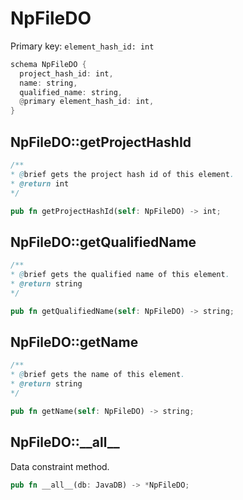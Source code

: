 # NpFileDO

Primary key: `element_hash_id: int`

```rust
schema NpFileDO {
  project_hash_id: int,
  name: string,
  qualified_name: string,
  @primary element_hash_id: int,
}
```
## NpFileDO::getProjectHashId

```java
/**
* @brief gets the project hash id of this element.
* @return int
*/
```
```rust
pub fn getProjectHashId(self: NpFileDO) -> int;
```
## NpFileDO::getQualifiedName

```java
/**
* @brief gets the qualified name of this element.
* @return string
*/
```
```rust
pub fn getQualifiedName(self: NpFileDO) -> string;
```
## NpFileDO::getName

```java
/**
* @brief gets the name of this element.
* @return string
*/
```
```rust
pub fn getName(self: NpFileDO) -> string;
```
## NpFileDO::\_\_all\_\_

Data constraint method.

```rust
pub fn __all__(db: JavaDB) -> *NpFileDO;
```
